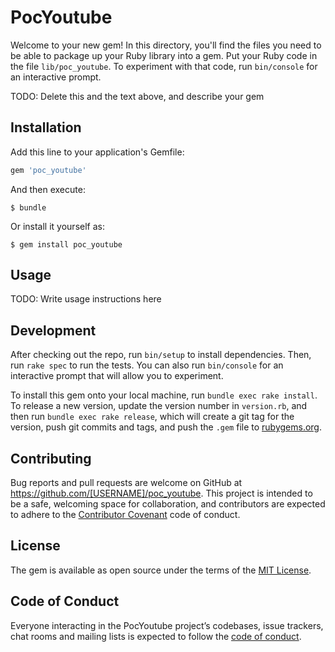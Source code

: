 # PocYoutube

Welcome to your new gem! In this directory, you'll find the files you need to be able to package up your Ruby library into a gem. Put your Ruby code in the file `lib/poc_youtube`. To experiment with that code, run `bin/console` for an interactive prompt.

TODO: Delete this and the text above, and describe your gem

## Installation

Add this line to your application's Gemfile:

```ruby
gem 'poc_youtube'
```

And then execute:

    $ bundle

Or install it yourself as:

    $ gem install poc_youtube

## Usage

TODO: Write usage instructions here

## Development

After checking out the repo, run `bin/setup` to install dependencies. Then, run `rake spec` to run the tests. You can also run `bin/console` for an interactive prompt that will allow you to experiment.

To install this gem onto your local machine, run `bundle exec rake install`. To release a new version, update the version number in `version.rb`, and then run `bundle exec rake release`, which will create a git tag for the version, push git commits and tags, and push the `.gem` file to [rubygems.org](https://rubygems.org).

## Contributing

Bug reports and pull requests are welcome on GitHub at https://github.com/[USERNAME]/poc_youtube. This project is intended to be a safe, welcoming space for collaboration, and contributors are expected to adhere to the [Contributor Covenant](http://contributor-covenant.org) code of conduct.

## License

The gem is available as open source under the terms of the [MIT License](https://opensource.org/licenses/MIT).

## Code of Conduct

Everyone interacting in the PocYoutube project’s codebases, issue trackers, chat rooms and mailing lists is expected to follow the [code of conduct](https://github.com/[USERNAME]/poc_youtube/blob/master/CODE_OF_CONDUCT.md).

